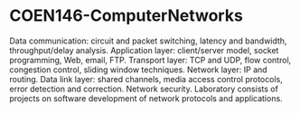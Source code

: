 # COEN146-ComputerNetworks
Data communication: circuit and packet switching, latency and bandwidth, throughput/delay analysis. Application layer: client/server model, socket programming, Web, email, FTP. Transport layer: TCP and UDP, flow control, congestion control, sliding window techniques. Network layer: IP and routing. Data link layer: shared channels, media access control protocols, error detection and correction. Network security. Laboratory consists of projects on software development of network protocols and applications.
